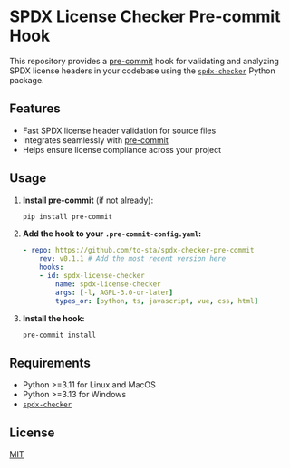 # SPDX License Checker Pre-commit Hook

This repository provides a [pre-commit](https://pre-commit.com/) hook for validating and analyzing SPDX license headers in your codebase using the [`spdx-checker`](https://pypi.org/project/spdx-checker/) Python package.

## Features

- Fast SPDX license header validation for source files
- Integrates seamlessly with [pre-commit](https://pre-commit.com/)
- Helps ensure license compliance across your project

## Usage

1. **Install pre-commit** (if not already):

    ```bash
    pip install pre-commit
    ```

2. **Add the hook to your `.pre-commit-config.yaml`:**

    ```yaml
    - repo: https://github.com/to-sta/spdx-checker-pre-commit
        rev: v0.1.1 # Add the most recent version here
        hooks:
        - id: spdx-license-checker
            name: spdx-license-checker
            args: [-l, AGPL-3.0-or-later]
            types_or: [python, ts, javascript, vue, css, html]
    ```

3. **Install the hook:**

    ```bash
    pre-commit install
    ```


## Requirements

- Python >=3.11 for Linux and MacOS
- Python >=3.13 for Windows
- [`spdx-checker`](https://pypi.org/project/spdx-checker/)

## License

[MIT](LICENSE)